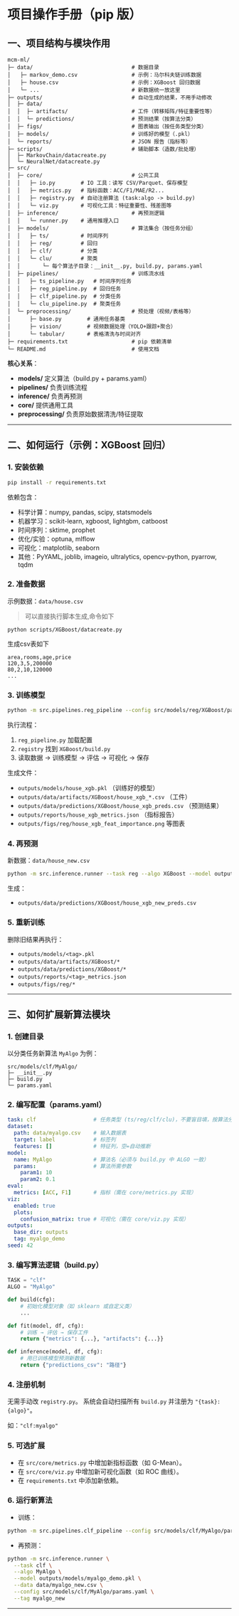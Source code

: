 # 项目操作手册（pip 版）

## 一、项目结构与模块作用

```
mcm-ml/
├─ data/                               # 数据目录
│   ├─ markov_demo.csv                 # 示例：马尔科夫链训练数据
│   ├─ house.csv                       # 示例：XGBoost 回归数据
│   └─ ...                             # 新数据统一放这里
├─ outputs/                            # 自动生成的结果，不用手动修改
│  ├─ data/
│  │  ├─ artifacts/                    # 工件（转移矩阵/特征重要性等）
│  │  └─ predictions/                  # 预测结果（按算法分类）
│  ├─ figs/                            # 图表输出（按任务类型分类）
│  ├─ models/                          # 训练好的模型（.pkl）
│  └─ reports/                         # JSON 报告（指标等）
├─ scripts/                            # 辅助脚本（造数/批处理）
│  ├─ MarkovChain/datacreate.py
│  └─ NeuralNet/datacreate.py
├─ src/
│  ├─ core/                            # 公共工具
│  │   ├─ io.py        # IO 工具：读写 CSV/Parquet、保存模型
│  │   ├─ metrics.py   # 指标函数：ACC/F1/MAE/R2...
│  │   ├─ registry.py  # 自动注册算法 (task:algo -> build.py)
│  │   └─ viz.py       # 可视化工具：特征重要性、残差图等
│  ├─ inference/                       # 再预测逻辑
│  │   └─ runner.py    # 通用推理入口
│  ├─ models/                          # 算法集合（按任务分组）
│  │   ├─ ts/          # 时间序列
│  │   ├─ reg/         # 回归
│  │   ├─ clf/         # 分类
│  │   └─ clu/         # 聚类
│  │       └─ 每个算法子目录：__init__.py, build.py, params.yaml
│  ├─ pipelines/                       # 训练流水线
│  │   ├─ ts_pipeline.py   # 时间序列任务
│  │   ├─ reg_pipeline.py  # 回归任务
│  │   ├─ clf_pipeline.py  # 分类任务
│  │   └─ clu_pipeline.py  # 聚类任务
│  └─ preprocessing/                   # 预处理（视频/表格等）
│      ├─ base.py        # 通用任务基类
│      ├─ vision/        # 视频数据处理（YOLO+跟踪+聚合）
│      └─ tabular/       # 表格清洗与时间对齐
├─ requirements.txt                    # pip 依赖清单
└─ README.md                           # 使用文档
```

**核心关系**：

* **models/** 定义算法（build.py + params.yaml）
* **pipelines/** 负责训练流程
* **inference/** 负责再预测
* **core/** 提供通用工具
* **preprocessing/** 负责原始数据清洗/特征提取

---

## 二、如何运行（示例：XGBoost 回归）

### 1. 安装依赖

```bash
pip install -r requirements.txt
```

依赖包含：

* 科学计算：numpy, pandas, scipy, statsmodels
* 机器学习：scikit-learn, xgboost, lightgbm, catboost
* 时间序列：sktime, prophet
* 优化/实验：optuna, mlflow
* 可视化：matplotlib, seaborn
* 其他：PyYAML, joblib, imageio, ultralytics, opencv-python, pyarrow, tqdm

### 2. 准备数据

示例数据：`data/house.csv`
> 可以直接执行脚本生成,命令如下
>  
`python scripts/XGBoost/datacreate.py`

生成csv表如下

```csv
area,rooms,age,price
120,3,5,200000
80,2,10,120000
...
```

### 3. 训练模型

```bash
python -m src.pipelines.reg_pipeline --config src/models/reg/XGBoost/params.yaml
```

执行流程：

1. `reg_pipeline.py` 加载配置
2. `registry` 找到 `XGBoost/build.py`
3. 读取数据 → 训练模型 → 评估 → 可视化 → 保存

生成文件：

* `outputs/models/house_xgb.pkl` （训练好的模型）
* `outputs/data/artifacts/XGBoost/house_xgb_*.csv` （工件）
* `outputs/data/predictions/XGBoost/house_xgb_preds.csv` （预测结果）
* `outputs/reports/house_xgb_metrics.json` （指标报告）
* `outputs/figs/reg/house_xgb_feat_importance.png` 等图表

### 4. 再预测

新数据：`data/house_new.csv`

```bash
python -m src.inference.runner --task reg --algo XGBoost --model outputs/models/house_xgb.pkl --data data/house_new.csv --config src/models/reg/XGBoost/params.yaml --tag house_xgb_new
```

生成：

* `outputs/data/predictions/XGBoost/house_xgb_new_preds.csv`

### 5. 重新训练

删除旧结果再执行：

* `outputs/models/<tag>.pkl`
* `outputs/data/artifacts/XGBoost/*`
* `outputs/data/predictions/XGBoost/*`
* `outputs/reports/<tag>_metrics.json`
* `outputs/figs/reg/*`

---

## 三、如何扩展新算法模块

### 1. 创建目录

以分类任务新算法 `MyAlgo` 为例：

```
src/models/clf/MyAlgo/
├─ __init__.py
├─ build.py
└─ params.yaml
```

### 2. 编写配置（params.yaml）

```yaml
task: clf                  # 任务类型 (ts/reg/clf/clu)，不要盲目填，按算法分类填写
dataset:
  path: data/myalgo.csv    # 输入数据表
  target: label            # 标签列
  features: []             # 特征列，空=自动推断
model:
  name: MyAlgo             # 算法名（必须与 build.py 中 ALGO 一致）
  params:                  # 算法所需参数
    param1: 10
    param2: 0.1
eval:
  metrics: [ACC, F1]       # 指标（需在 core/metrics.py 实现）
viz:
  enabled: true
  plots:
    confusion_matrix: true # 可视化（需在 core/viz.py 实现）
outputs:
  base_dir: outputs
  tag: myalgo_demo
seed: 42
```

### 3. 编写算法逻辑（build.py）

```python
TASK = "clf"
ALGO = "MyAlgo"

def build(cfg):
    # 初始化模型对象（如 sklearn 或自定义类）
    ...

def fit(model, df, cfg):
    # 训练 → 评估 → 保存工件
    return {"metrics": {...}, "artifacts": {...}}

def inference(model, df, cfg):
    # 用已训练模型预测新数据
    return {"predictions_csv": "路径"}
```

### 4. 注册机制

无需手动改 `registry.py`。
系统会自动扫描所有 `build.py` 并注册为 `"{task}:{algo}"`。

如：`"clf:myalgo"`

### 5. 可选扩展

* 在 `src/core/metrics.py` 中增加新指标函数（如 G-Mean）。
* 在 `src/core/viz.py` 中增加新可视化函数（如 ROC 曲线）。
* 在 `requirements.txt` 中添加新依赖。

### 6. 运行新算法

* 训练：

```bash
python -m src.pipelines.clf_pipeline --config src/models/clf/MyAlgo/params.yaml
```

* 再预测：

```bash
python -m src.inference.runner \
  --task clf \
  --algo MyAlgo \
  --model outputs/models/myalgo_demo.pkl \
  --data data/myalgo_new.csv \
  --config src/models/clf/MyAlgo/params.yaml \
  --tag myalgo_new
```

---
